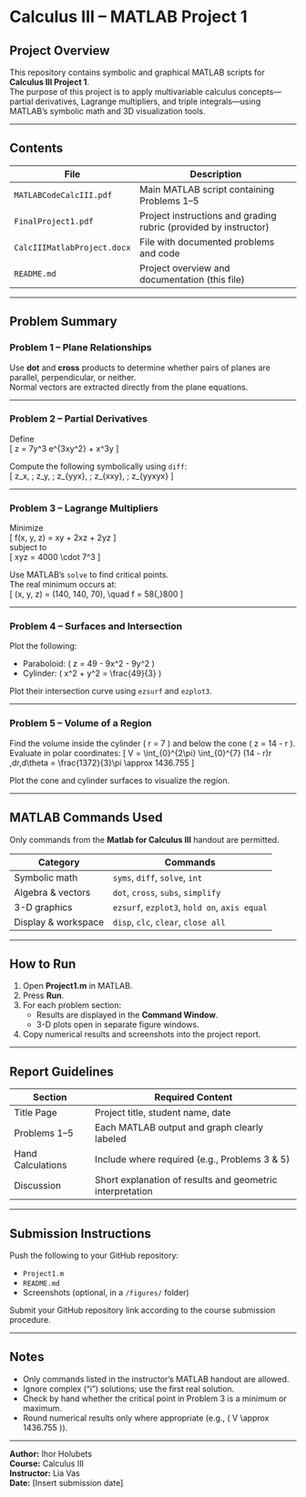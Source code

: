 # Calculus III – MATLAB Project 1

## Project Overview
This repository contains symbolic and graphical MATLAB scripts for **Calculus III Project 1**.  
The purpose of this project is to apply multivariable calculus concepts—partial derivatives, Lagrange multipliers, and triple integrals—using MATLAB’s symbolic math and 3D visualization tools.

---

## Contents

| File | Description |
|------|-------------|
| `MATLABCodeCalcIII.pdf` | Main MATLAB script containing Problems 1–5 |
| `FinalProject1.pdf` | Project instructions and grading rubric (provided by instructor) |
| `CalcIIIMatlabProject.docx` | File with documented problems and code |
| `README.md` | Project overview and documentation (this file) |

---

## Problem Summary

### Problem 1 – Plane Relationships
Use **dot** and **cross** products to determine whether pairs of planes are parallel, perpendicular, or neither.  
Normal vectors are extracted directly from the plane equations.

---

### Problem 2 – Partial Derivatives
Define  
\[
z = 7y^3 e^{3xy^2} + x^3y
\]

Compute the following symbolically using `diff`:  
\[
z_x, \; z_y, \; z_{yyx}, \; z_{xxy}, \; z_{yyxyx}
\]

---

### Problem 3 – Lagrange Multipliers
Minimize  
\[
f(x, y, z) = xy + 2xz + 2yz
\]  
subject to  
\[
xyz = 4000 \cdot 7^3
\]

Use MATLAB’s `solve` to find critical points.  
The real minimum occurs at:  
\[
(x, y, z) = (140, 140, 70), \quad f = 58{,}800
\]

---

### Problem 4 – Surfaces and Intersection
Plot the following:

- Paraboloid: \( z = 49 - 9x^2 - 9y^2 \)  
- Cylinder: \( x^2 + y^2 = \frac{49}{3} \)

Plot their intersection curve using `ezsurf` and `ezplot3`.

---

### Problem 5 – Volume of a Region
Find the volume inside the cylinder \( r = 7 \) and below the cone \( z = 14 - r \).  
Evaluate in polar coordinates:
\[
V = \int_{0}^{2\pi} \int_{0}^{7} (14 - r)r \,dr\,d\theta = \frac{1372}{3}\pi \approx 1436.755
\]

Plot the cone and cylinder surfaces to visualize the region.

---

## MATLAB Commands Used
Only commands from the **Matlab for Calculus III** handout are permitted.

| Category | Commands |
|-----------|-----------|
| Symbolic math | `syms`, `diff`, `solve`, `int` |
| Algebra & vectors | `dot`, `cross`, `subs`, `simplify` |
| 3-D graphics | `ezsurf`, `ezplot3`, `hold on`, `axis equal` |
| Display & workspace | `disp`, `clc`, `clear`, `close all` |

---

## How to Run

1. Open **Project1.m** in MATLAB.  
2. Press **Run**.  
3. For each problem section:
   - Results are displayed in the **Command Window**.  
   - 3-D plots open in separate figure windows.  
4. Copy numerical results and screenshots into the project report.

---

## Report Guidelines

| Section | Required Content |
|----------|------------------|
| Title Page | Project title, student name, date |
| Problems 1–5 | Each MATLAB output and graph clearly labeled |
| Hand Calculations | Include where required (e.g., Problems 3 & 5) |
| Discussion | Short explanation of results and geometric interpretation |

---

## Submission Instructions

Push the following to your GitHub repository:
- `Project1.m`
- `README.md`
- Screenshots (optional, in a `/figures/` folder)

Submit your GitHub repository link according to the course submission procedure.

---

## Notes
- Only commands listed in the instructor’s MATLAB handout are allowed.  
- Ignore complex (“i”) solutions; use the first real solution.  
- Check by hand whether the critical point in Problem 3 is a minimum or maximum.  
- Round numerical results only where appropriate (e.g., \( V \approx 1436.755 \)).

---

**Author:** Ihor Holubets  
**Course:** Calculus III  
**Instructor:** Lia Vas  
**Date:** [Insert submission date]
